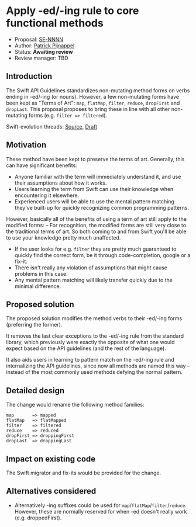 # Apply -ed/-ing rule to core functional methods

* Proposal: [SE-NNNN](NNNN-functional-methods-ed-ing.md)
* Author: [Patrick Pijnappel](https://github.com/PatrickPijnappel)
* Status: **Awaiting review**
* Review manager: TBD

## Introduction

The Swift API Guidelines standardizes non-mutating method forms on verbs ending in -ed/-ing (or nouns). However, a few non-mutating forms have been kept as "Terms of Art":
`map`, `flatMap`, `filter`, `reduce`, `dropFirst` and `dropLast`. This proposal proposes to bring these in line with all other non-mutating forms (e.g. `filter => filtered`).

Swift-evolution threads: [Source](http://news.gmane.org/find-root.php?group=gmane.comp.lang.swift.evolution&article=20783), [Draft](http://news.gmane.org/find-root.php?group=gmane.comp.lang.swift.evolution&article=20864)

## Motivation

These method have been kept to preserve the terms of art. Generally, this can have significant benefits:
- Anyone familiar with the term will immediately understand it, and use their assumptions about how it works.
- Users learning the term from Swift can use their knowledge when encountering it elsewhere.
- Experienced users will be able to use the mental pattern matching they've built-up for quickly recognizing common programming patterns.

However, basically all of the benefits of using a term of art still apply to the modified forms:
– For recognition, the modified forms are still very close to the traditional terms of art. So both coming to and from Swift you'll be able to use your knowledge pretty much unaffected.   
- If the user looks for e.g. `filter` they are pretty much guaranteed to quickly find the correct form, be it through code-completion, google or a fix-it.
- There isn't really any violation of assumptions that might cause problems in this case.
- Any mental pattern matching will likely transfer quickly due to the minimal difference.

## Proposed solution

The proposed solution modifies the method verbs to their -ed/-ing forms (preferring the former). 

It removes the last clear exceptions to the -ed/-ing rule from the standard library, which previously
were exactly the opposite of what one would expect based on the API guidelines (and the rest of the language).

It also aids users in learning to pattern match on the -ed/-ing rule and internalizing the API guidelines,
since now all methods are named this way – instead of the most commonly used methods defying the normal pattern.

## Detailed design

The change would rename the following method families:

```
map       => mapped
flatMap   => flatMapped 
filter    => filtered
reduce    => reduced
dropFirst => droppingFirst
dropLast  => droppingLast
```

## Impact on existing code

The Swift migrator and fix-its would be provided for the change. 

## Alternatives considered

- Alternatively -ing suffixes could be used for `map`/`flatMap`/`filter`/`reduce`. However, these are normally reserved for when -ed doesn't really work (e.g. droppedFirst).  
